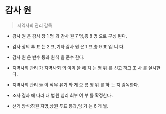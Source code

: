# 감사 원

> 지역사회 관리 감독

* 감사 원 은 감사 장 1 명 과 감사 원 7 명,총 8 명 으로 구성 된다.

* 감사 장의 투 표 는 2 표,기타 감사 원 은 1 표,총 9 표 입 니 다.

* 감사 원 은 반수 통과 원칙 을 준수 한다.

* 지역사회 관리 가 지역사회 의 이익 을 해 치 는 행 위 를 신고 하고 조 사 를 실시한다.

* 지역사회 관리 들 이 직무 유기 와 게 으 름 행 위 를 하 는 지 감독한다.

* 조사 결과 에 따라 대 법원 심리 회부 여 부 를 확정한다.

* 선거 방식:하원 지명,상원 투표 통과,임 기 는 6 개 월.